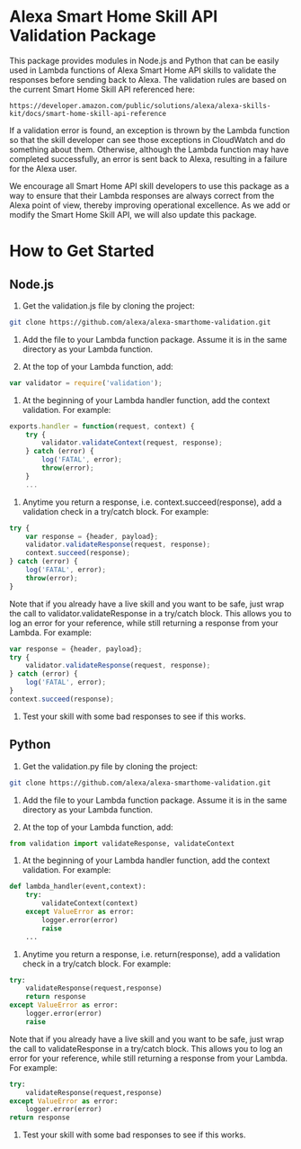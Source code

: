 # Alexa Smart Home Skill API Validation Package

This package provides modules in Node.js and Python that can be easily used in Lambda functions of Alexa Smart Home API skills to validate the responses before sending back to Alexa. The validation rules are based on the current Smart Home Skill API referenced here:

	https://developer.amazon.com/public/solutions/alexa/alexa-skills-kit/docs/smart-home-skill-api-reference

If a validation error is found, an exception is thrown by the Lambda function so that the skill developer can see those exceptions in CloudWatch and do something about them. Otherwise, although the Lambda function may have completed successfully, an error is sent back to Alexa, resulting in a failure for the Alexa user.

We encourage all Smart Home API skill developers to use this package as a way to ensure that their Lambda responses are always correct from the Alexa point of view, thereby improving operational excellence. As we add or modify the Smart Home Skill API, we will also update this package.

# How to Get Started

## Node.js

1. Get the validation.js file by cloning the project:
```bash
git clone https://github.com/alexa/alexa-smarthome-validation.git
```

1. Add the file to your Lambda function package. Assume it is in the same directory as your Lambda function.

1. At the top of your Lambda function, add:
```javascript
var validator = require('validation');
```

1. At the beginning of your Lambda handler function, add the context validation. For example:
```javascript
exports.handler = function(request, context) {
	try {
		validator.validateContext(request, response);
	} catch (error) {
	    log('FATAL', error);
	    throw(error);
	}
	...
```

1. Anytime you return a response, i.e. context.succeed(response), add a validation check in a try/catch block. For example:
```javascript
try {
    var response = {header, payload};
    validator.validateResponse(request, response);
    context.succeed(response);
} catch (error) {
    log('FATAL', error);
    throw(error);
}
```

Note that if you already have a live skill and you want to be safe, just wrap the call to validator.validateResponse in a try/catch block. This allows you to log an error for your reference, while still returning a response from your Lambda. For example:

```javascript
var response = {header, payload};
try {
    validator.validateResponse(request, response);
} catch (error) {
    log('FATAL', error);
}
context.succeed(response);
```

1. Test your skill with some bad responses to see if this works.

## Python

1. Get the validation.py file by cloning the project:
```bash
git clone https://github.com/alexa/alexa-smarthome-validation.git
```

1. Add the file to your Lambda function package. Assume it is in the same directory as your Lambda function.

1. At the top of your Lambda function, add:
```python
from validation import validateResponse, validateContext
```

1. At the beginning of your Lambda handler function, add the context validation. For example:
```python
def lambda_handler(event,context):
	try:
        validateContext(context)
    except ValueError as error:
        logger.error(error)
        raise
    ...        
```

1. Anytime you return a response, i.e. return(response), add a validation check in a try/catch block. For example:
```python
try:
    validateResponse(request,response)
    return response
except ValueError as error:
    logger.error(error)
    raise
```

Note that if you already have a live skill and you want to be safe, just wrap the call to validateResponse in a try/catch block. This allows you to log an error for your reference, while still returning a response from your Lambda. For example:

```python
try:
    validateResponse(request,response)
except ValueError as error:
    logger.error(error)
return response
```

1. Test your skill with some bad responses to see if this works.
